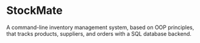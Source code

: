 # StockMate
A command-line inventory management system, based on OOP principles, that tracks products, suppliers, and orders with a SQL database backend.

